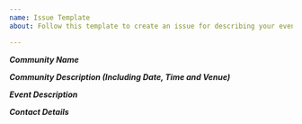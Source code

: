 ```yaml
---
name: Issue Template
about: Follow this template to create an issue for describing your event

---
```


***Community Name***

***Community Description (Including Date, Time and Venue)***

***Event Description***

***Contact Details***
